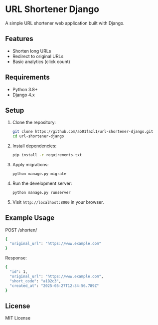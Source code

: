 # URL Shortener Django

A simple URL shortener web application built with Django.

## Features

- Shorten long URLs
- Redirect to original URLs
- Basic analytics (click count)

## Requirements

- Python 3.8+
- Django 4.x

## Setup

1. Clone the repository:
    ```bash
    git clone https://github.com/ab01fazl1/url-shortener-django.git
    cd url-shortener-django
    ```

2. Install dependencies:
    ```bash
    pip install -r requirements.txt
    ```

3. Apply migrations:
    ```bash
    python manage.py migrate
    ```

4. Run the development server:
    ```bash
    python manage.py runserver
    ```

5. Visit `http://localhost:8000` in your browser.

##  Example Usage
POST /shorten/
```bash
{
  "original_url": "https://www.example.com"
}
```
Response:

```bash
{
  "id": 1,
  "original_url": "https://www.example.com",
  "short_code": "a1B2c3",
  "created_at": "2025-05-27T12:34:56.789Z"
}
```

## License

MIT License